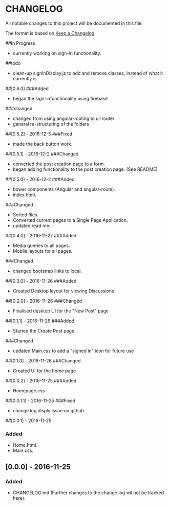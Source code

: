 # CHANGELOG

All notable changes to this project will be documented in this file.

The format is based on [Keep a Changelog](http://keepachangelog.com/).

##In Progress
- currently working on sign-in functionality.

##todo
- clean-up signInDisplay.js to add and remove classes, instead of what it currently is

##[0.6.0]
###Added
- began the sign-infunctionality using firebase

###changed
- changed from using angular-routing to ui-router
- general re-structuring of the folders

##[0.5.2] - 2016-12-5
###Fixed
- made the back button work.

##[0.5.1] - 2016-12-2
###Changed
- converted the post creation page to a form.
- began adding functionality to the post creation page. (See README)

##[0.5.0] - 2016-12-2
###Added
- bower components (Angular and angular-route).
- index.html.

###Changed
- Sorted files.
- Converted current pages to a Single Page Application.
- updated read me.

##[0.4.0] - 2016-11-27
###Added
- Media queries to all pages.
- Mobile layouts for all pages.

###Changed
- changed bootstrap links to local. 

##[0.3.0] - 2016-11-26
###Added
- Created Desktop layout for viewing Discussions

##[0.2.0] - 2016-11-26
###Changed
- Finalised desktop UI for the "New Post" page

##[0.1.1] - 2016-11-26
###Added
- Started the Create Post page

###Changed
- updated Main.css to add a "signed in" icon for future use

##[0.1.0] - 2016-11-26
###Changed
- Created UI for the home page

##[0.0.2] - 2016-11-25
###Added
- Homepage.css  

##[0.0.1.1] - 2016-11-25
###Fixed
- change log disply issue on github.  

##[0.0.1] - 2016-11-25
### Added
- Home.html.  
- Main.css.  

## [0.0.0] - 2016-11-25
### Added
- CHANGELOG.md (Further changes to the change log wil not be tracked here).